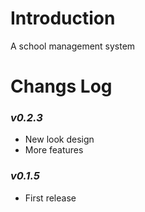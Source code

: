 # Introduction

A school management system

# Changs Log

### _**v0.2.3**_
- New look design
- More features

### _**v0.1.5**_
- First release